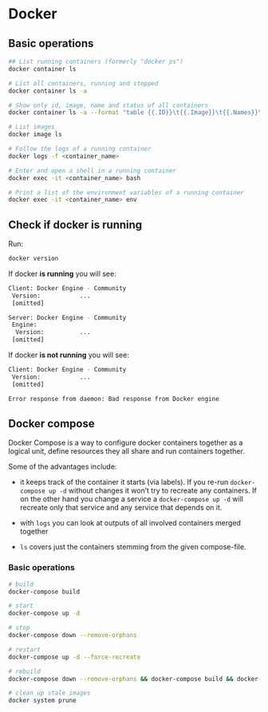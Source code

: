 # Docker

## Basic operations

```sh
## List running containers (formerly "docker ps")
docker container ls

# List all containers, running and stopped
docker container ls -a

# Show only id, image, name and status of all containers
docker container ls -a --format "table {{.ID}}\t{{.Image}}\t{{.Names}}\t{{.Status}}"

# List images
docker image ls

# Follow the logs of a running container
docker logs -f <container_name>

# Enter and open a shell in a running container
docker exec -it <container_name> bash

# Print a list of the environment variables of a running container
docker exec -it <container_name> env
```

## Check if docker is running

Run:

```sh
docker version
```

If docker **is running** you will see:

```sh
Client: Docker Engine - Community
 Version:           ...
 [omitted]

Server: Docker Engine - Community
 Engine:
  Version:          ...
 [omitted]
```

If docker **is not running** you will see:

```sh
Client: Docker Engine - Community
 Version:           ...
 [omitted]

Error response from daemon: Bad response from Docker engine
```

## Docker compose

Docker Compose is a way to configure docker containers together as a logical unit, define resources they all share and run containers together.

Some of the advantages include:

- it keeps track of the container it starts (via labels). If you re-run `docker-compose up -d` without changes it won’t try to recreate any containers. If on the other hand you change a service a `docker-compose up -d` will recreate only that service and any service that depends on it.

- with `logs` you can look at outputs of all involved containers merged together

- `ls` covers just the containers stemming from the given compose-file.

### Basic operations

```sh
# build
docker-compose build

# start
docker-compose up -d

# stop
docker-compose down --remove-orphans

# restart
docker-compose up -d --force-recreate

# rebuild
docker-compose down --remove-orphans && docker-compose build && docker-compose up -d

# clean up stale images
docker system prune
```
